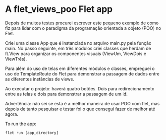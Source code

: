# A flet_views_poo Flet app

Depois de muitos testes procurei escrever este pequeno exemplo de como fiz para lidar com o paradigma da programação orientada a objeto (POO) no Flet.

Criei uma classe App que é instanciada no arquivo main.py pela função main. No passo seguinte, em três módulos criei classes que herdam de ft.View para organizar os componentes visuais (ViewUm, ViewDois e ViewTrês).

Para além do uso de telas em diferentes módulos e classes, empreguei o uso de TemplateRoute do Flet para demonstrar a passagem de dados entre as diferentes instâncias de views.

Ao executar o projeto: haverá quatro botões. Dois para redirecionamento entre as telas e dois para demonstrar a passagem de um id.

Advertência: não sei se esta é a melhor maneira de usar POO com flet, mas depois de tanto pesquisar e testar foi o que consegui fazer de melhor até agora.


To run the app:

```
flet run [app_directory]
```